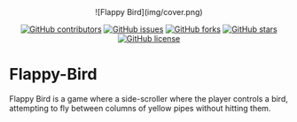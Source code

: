 <div align="center">
![Flappy Bird](img/cover.png)
</div>

<div align="center">

[![GitHub contributors](https://img.shields.io/github/contributors/gaserashraf/Flappy-Bird)](https://github.com/gaserashraf/Flappy-Bird/contributors)
[![GitHub issues](https://img.shields.io/github/issues/gaserashraf/Flappy-Bird)](https://github.com/gaserashraf/Flappy-Bird/issues)
[![GitHub forks](https://img.shields.io/github/forks/gaserashraf/Flappy-Bird)](https://github.com/gaserashraf/Flappy-Bird/network)
[![GitHub stars](https://img.shields.io/github/stars/gaserashraf/Flappy-Bird)](https://github.com/gaserashraf/Flappy-Bird/stargazers)
[![GitHub license](https://img.shields.io/github/license/gaserashraf/Flappy-Bird)](https://github.com/gaserashraf/Flappy-Bird/blob/master/LICENSE)

</div>

# Flappy-Bird
Flappy Bird is a game where a side-scroller where the player controls a bird, attempting to fly between columns of yellow pipes without hitting them.
